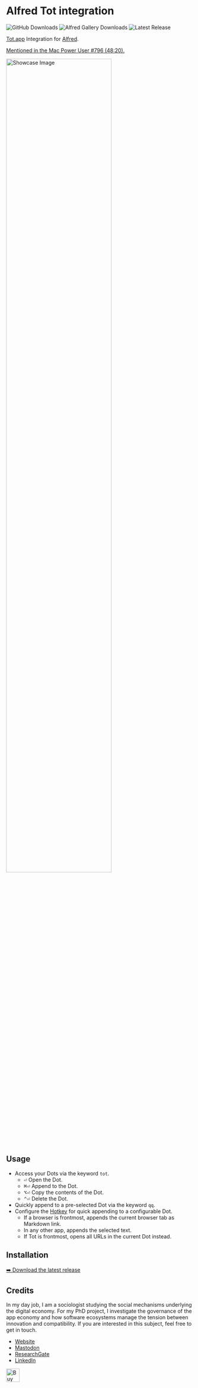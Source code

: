 # Alfred Tot integration
![GitHub Downloads](https://img.shields.io/github/downloads/chrisgrieser/tot-alfred/total?label=GitHub%20Downloads&style=plastic&logo=github)
![Alfred Gallery Downloads](https://img.shields.io/badge/dynamic/yaml?url=https%3A%2F%2Fraw.githubusercontent.com%2Fchrisgrieser%2F.config%2Frefs%2Fheads%2Fmain%2FAlfred.alfredpreferences%2Falfred-workflow-download-count.yaml&query=tot-alfred&style=plastic&logo=alfred&label=Gallery%20Downloads&color=%235C1F87)
![Latest Release](https://img.shields.io/github/v/release/chrisgrieser/tot-alfred?label=Latest%20Release&style=plastic)

[Tot.app](https://tot.rocks/) Integration for [Alfred](https://www.alfredapp.com/).

[Mentioned in the Mac Power User #796 (48:20).](https://www.relay.fm/mpu/796)

<img width="75%" alt="Showcase Image" src="https://github.com/chrisgrieser/tot-alfred/assets/73286100/d2aa38d9-3b38-4dbe-9041-41ab6bef91d3">

## Usage
- Access your Dots via the keyword `tot`.
	* <kbd>⏎</kbd> Open the Dot.
	* <kbd>⌘</kbd><kbd>⏎</kbd> Append to the Dot.
	* <kbd>⌥</kbd><kbd>⏎</kbd> Copy the contents of the Dot.
	* <kbd>⌃</kbd><kbd>⏎</kbd> Delete the Dot.
- Quickly append to a pre-selected Dot via the keyword `qq`.
- Configure the
  [Hotkey](https://www.alfredapp.com/help/workflows/triggers/hotkey/) for quick
  appending to a configurable Dot.
	* If a browser is frontmost, appends the current browser tab as Markdown
	  link.
	* In any other app, appends the selected text.
	* If Tot is frontmost, opens all URLs in the current Dot instead.

## Installation
[➡️ Download the latest release](./releases/latest)

## Credits
In my day job, I am a sociologist studying the social mechanisms underlying the
digital economy. For my PhD project, I investigate the governance of the app
economy and how software ecosystems manage the tension between innovation and
compatibility. If you are interested in this subject, feel free to get in touch.

- [Website](https://chris-grieser.de/)
- [Mastodon](https://pkm.social/@pseudometa)
- [ResearchGate](https://www.researchgate.net/profile/Christopher-Grieser)
- [LinkedIn](https://www.linkedin.com/in/christopher-grieser-ba693b17a/)

<a href='https://ko-fi.com/Y8Y86SQ91' target='_blank'><img height='36'
style='border:0px;height:36px;' src='https://cdn.ko-fi.com/cdn/kofi1.png?v=3'
border='0' alt='Buy Me a Coffee at ko-fi.com' /></a>
